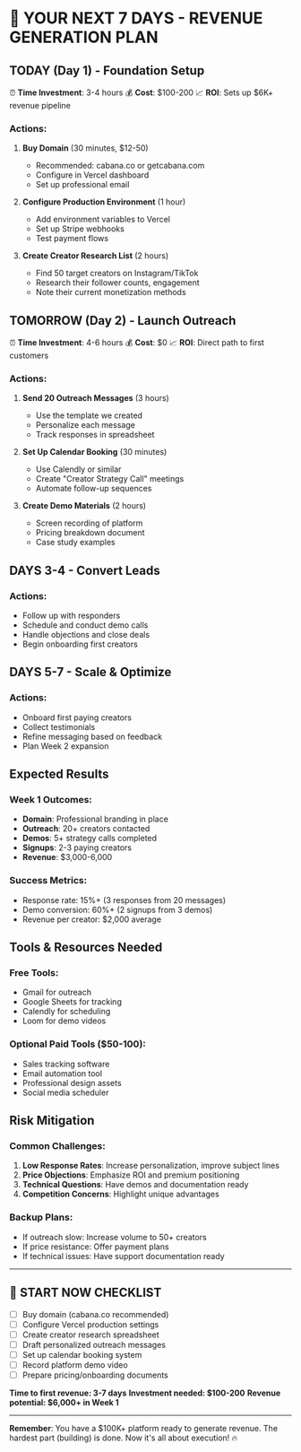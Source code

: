 # 🎯 YOUR NEXT 7 DAYS - REVENUE GENERATION PLAN

## TODAY (Day 1) - Foundation Setup
⏰ **Time Investment**: 3-4 hours
💰 **Cost**: $100-200
📈 **ROI**: Sets up $6K+ revenue pipeline

### Actions:
1. **Buy Domain** (30 minutes, $12-50)
   - Recommended: cabana.co or getcabana.com
   - Configure in Vercel dashboard
   - Set up professional email

2. **Configure Production Environment** (1 hour)
   - Add environment variables to Vercel
   - Set up Stripe webhooks
   - Test payment flows

3. **Create Creator Research List** (2 hours)
   - Find 50 target creators on Instagram/TikTok
   - Research their follower counts, engagement
   - Note their current monetization methods

## TOMORROW (Day 2) - Launch Outreach
⏰ **Time Investment**: 4-6 hours
💰 **Cost**: $0
📈 **ROI**: Direct path to first customers

### Actions:
1. **Send 20 Outreach Messages** (3 hours)
   - Use the template we created
   - Personalize each message
   - Track responses in spreadsheet

2. **Set Up Calendar Booking** (30 minutes)
   - Use Calendly or similar
   - Create "Creator Strategy Call" meetings
   - Automate follow-up sequences

3. **Create Demo Materials** (2 hours)
   - Screen recording of platform
   - Pricing breakdown document
   - Case study examples

## DAYS 3-4 - Convert Leads
### Actions:
- Follow up with responders
- Schedule and conduct demo calls
- Handle objections and close deals
- Begin onboarding first creators

## DAYS 5-7 - Scale & Optimize
### Actions:
- Onboard first paying creators
- Collect testimonials
- Refine messaging based on feedback
- Plan Week 2 expansion

## Expected Results

### Week 1 Outcomes:
- **Domain**: Professional branding in place
- **Outreach**: 20+ creators contacted
- **Demos**: 5+ strategy calls completed
- **Signups**: 2-3 paying creators
- **Revenue**: $3,000-6,000

### Success Metrics:
- Response rate: 15%+ (3 responses from 20 messages)
- Demo conversion: 60%+ (2 signups from 3 demos)
- Revenue per creator: $2,000 average

## Tools & Resources Needed

### Free Tools:
- Gmail for outreach
- Google Sheets for tracking
- Calendly for scheduling
- Loom for demo videos

### Optional Paid Tools ($50-100):
- Sales tracking software
- Email automation tool
- Professional design assets
- Social media scheduler

## Risk Mitigation

### Common Challenges:
1. **Low Response Rates**: Increase personalization, improve subject lines
2. **Price Objections**: Emphasize ROI and premium positioning
3. **Technical Questions**: Have demos and documentation ready
4. **Competition Concerns**: Highlight unique advantages

### Backup Plans:
- If outreach slow: Increase volume to 50+ creators
- If price resistance: Offer payment plans
- If technical issues: Have support documentation ready

---

## 🚀 START NOW CHECKLIST

- [ ] Buy domain (cabana.co recommended)
- [ ] Configure Vercel production settings
- [ ] Create creator research spreadsheet
- [ ] Draft personalized outreach messages
- [ ] Set up calendar booking system
- [ ] Record platform demo video
- [ ] Prepare pricing/onboarding documents

**Time to first revenue: 3-7 days**
**Investment needed: $100-200**
**Revenue potential: $6,000+ in Week 1**

---
**Remember**: You have a $100K+ platform ready to generate revenue. The hardest part (building) is done. Now it's all about execution! 🔥
